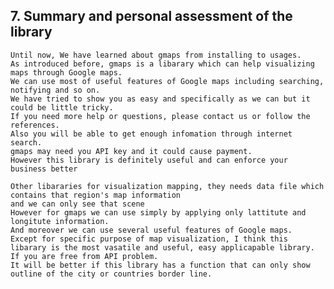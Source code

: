 ## 7. Summary and personal assessment of the library
	Until now, We have learned about gmaps from installing to usages. 
	As introduced before, gmaps is a libarary which can help visualizing maps through Google maps.
	We can use most of useful features of Google maps including searching, notifying and so on.
	We have tried to show you as easy and specifically as we can but it could be little tricky. 
	If you need more help or questions, please contact us or follow the references. 
	Also you will be able to get enough infomation through internet search.
	gmaps may need you API key and it could cause payment.
	However this library is definitely useful and can enforce your business better

	Other libararies for visualization mapping, they needs data file which contains that region's map information
	and we can only see that scene
	However for gmaps we can use simply by applying only lattitute and longitute information. 
	And moreover we can use several useful features of Google maps.
	Except for specific purpose of map visualization, I think this libarary is the most vasatile and useful, easy applicapable library. If you are free from API problem.
	It will be better if this library has a function that can only show outline of the city or countries border line.
